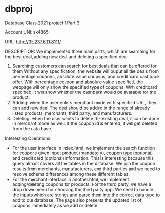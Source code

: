 # dbproj
Database Class 2021 project 1 Part 3

Account UNI: sk4865

URL: http://35.237.6.11:8111/

DESCRIPTION:
We implemented three main parts, which are searching for the best deal, adding new deal
and deleting a specified deal.
1. Searching: customers can search for best deals that can be offered for them
	Without any specification, the website will ouput all the deals from percentage
		coupons, absolute value coupons, and credit card cashback offer.
	With percentage coupon and absolute value specified, the webpage will only show
		the specified type of coupons.
	With creditcard specified, it will show whether the cashback would be avaliable
		for the product.
2. Adding: when the user enters merchant mode with specified URL, they can add new deal
	The deal should be added in the range of already listed products, merchants,
		third party, and manufacturers.
3. Deleting: when the user wants to delete the existing deal, it can be done in merchant
	mode as well. If the coupon id is entered, it will get deleted from the data base.

Interesting Operations:

 - For the user interface in index.html, we implement the search function for coupons given input product (mandatory), coupon type (optional) and credit card (optional) information. This is interesting because this query almost covers all the tables in the database. We join the coupon results from merchants, manufacturers, and third parties and we need to resolve schema differences among these different tables.
 - For the merchant interface in another.html, we implement adding/deleting coupons for products. For the third party, we have a drop down menu for choosing the third party app. We need to handle the inputs which are strings and parse them into the correct data type to add to our database. The page also presents the updated list of coupons immediately as we add or delete.
